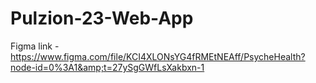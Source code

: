 # Pulzion-23-Web-App
Figma link - https://www.figma.com/file/KCI4XLONsYG4fRMEtNEAff/PsycheHealth?node-id=0%3A1&amp;t=27ySgGWfLsXakbxn-1
